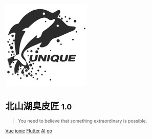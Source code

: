 ![logo](assets/images/framework/icon.svg)

# 北山湖臭皮匠 <small>1.0</small>

> You need to believe that something extraordinary is possible.

[Vue](Vue/)
[ionic](ionic/)
[Flutter](Flutter/)
[AI](AI)
[go](go)



<!-- background image -->

<!-- ![](assets/images/framework/bj.jpg) -->

<!-- background color -->

<!-- ![color](#f0f0f0) -->